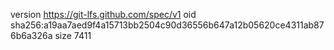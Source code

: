 version https://git-lfs.github.com/spec/v1
oid sha256:a19aa7aed9f4a15713bb2504c90d36556b647a12b05620ce4311ab876b6a326a
size 7411
